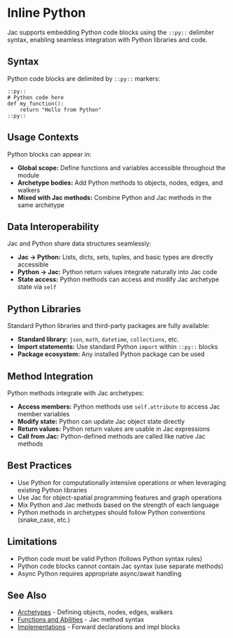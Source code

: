 # Inline Python

Jac supports embedding Python code blocks using the `::py::` delimiter syntax, enabling seamless integration with Python libraries and code.

## Syntax

Python code blocks are delimited by `::py::` markers:
```
::py::
# Python code here
def my_function():
    return "Hello from Python"
::py::
```

## Usage Contexts

Python blocks can appear in:
- **Global scope:** Define functions and variables accessible throughout the module
- **Archetype bodies:** Add Python methods to objects, nodes, edges, and walkers
- **Mixed with Jac methods:** Combine Python and Jac methods in the same archetype

## Data Interoperability

Jac and Python share data structures seamlessly:
- **Jac → Python:** Lists, dicts, sets, tuples, and basic types are directly accessible
- **Python → Jac:** Python return values integrate naturally into Jac code
- **State access:** Python methods can access and modify Jac archetype state via `self`

## Python Libraries

Standard Python libraries and third-party packages are fully available:
- **Standard library:** `json`, `math`, `datetime`, `collections`, etc.
- **Import statements:** Use standard Python `import` within `::py::` blocks
- **Package ecosystem:** Any installed Python package can be used

## Method Integration

Python methods integrate with Jac archetypes:
- **Access members:** Python methods use `self.attribute` to access Jac member variables
- **Modify state:** Python can update Jac object state directly
- **Return values:** Python return values are usable in Jac expressions
- **Call from Jac:** Python-defined methods are called like native Jac methods

## Best Practices

- Use Python for computationally intensive operations or when leveraging existing Python libraries
- Use Jac for object-spatial programming features and graph operations
- Mix Python and Jac methods based on the strength of each language
- Python methods in archetypes should follow Python conventions (snake_case, etc.)

## Limitations

- Python code must be valid Python (follows Python syntax rules)
- Python code blocks cannot contain Jac syntax (use separate methods)
- Async Python requires appropriate async/await handling

## See Also

- [Archetypes](archetypes.md) - Defining objects, nodes, edges, walkers
- [Functions and Abilities](functions_and_abilities.md) - Jac method syntax
- [Implementations](implementations.md) - Forward declarations and impl blocks
